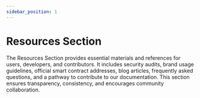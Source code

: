 ```yaml
---
sidebar_position: 1   
---
```


# Resources Section

The Resources Section provides essential materials and references for users, developers, and contributors. It includes security audits, brand usage guidelines, official smart contract addresses, blog articles, frequently asked questions, and a pathway to contribute to our documentation. This section ensures transparency, consistency, and encourages community collaboration.
